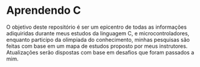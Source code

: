 # Aprendendo C
O objetivo deste repositório é ser um epicentro de todas as informações adiquiridas durante meus estudos da linguagem C, e microcontroladores, enquanto participo da olimpiada do conhecimento, minhas pesquisas são feitas com base em um mapa de estudos proposto por meus instrutores. Atualizações serão dispostas com base em desafios que foram passados a mim.
